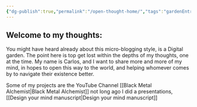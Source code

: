 ```yaml
---
{"dg-publish":true,"permalink":"/open-thought-home/","tags":"gardenEntry"}
---
```



## Welcome to my thoughts:

You might have heard already about this micro-blogging style, is a Digital garden.
The point here is top get lost within the depths of my thoughts, one at the time.
My name is Carlos, and I want to share more and more of my mind, in hopes to open this way to the world, and helping whomever comes by to navigate their existence better.

Some of my projects are the YouTube Channel [[Black Metal Alchemist\|Black Metal Alchemist]]
not long ago I did a presentations, [[Design your mind manuscript\|Design your mind manuscript]]